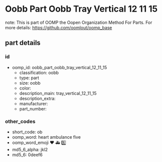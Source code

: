 # Oobb Part Oobb Tray Vertical 12 11 15  

note: This is part of OOMP the Oopen Organization Method For Parts. For more details: https://github.com/oomlout/oomp_base

##  part details





### id
* oomp_id: oobb_part_oobb_tray_vertical_12_11_15
  * classification: oobb
  * type: part
  * size: oobb
  * color: 
  * description_main: tray_vertical_12_11_15
  * description_extra: 
  * manufacturer: 
  * part_number: 

### other_codes
* short_code: ob
* oomp_word: heart ambulance five
* oomp_word_emoji :heart: :ambulance: :five:
* md5_6_alpha: jkl2
* md5_6: 0deef6